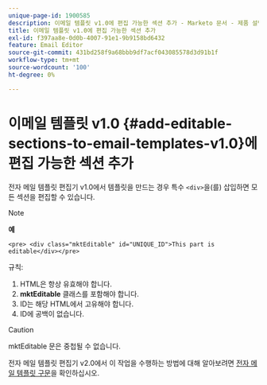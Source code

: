 ```yaml
---
unique-page-id: 1900585
description: 이메일 템플릿 v1.0에 편집 가능한 섹션 추가 - Marketo 문서 - 제품 설명서
title: 이메일 템플릿 v1.0에 편집 가능한 섹션 추가
exl-id: f397aa8e-0d0b-4007-91e1-9b9158bd6432
feature: Email Editor
source-git-commit: 431bd258f9a68bbb9df7acf043085578d3d91b1f
workflow-type: tm+mt
source-wordcount: '100'
ht-degree: 0%

---
```


# 이메일 템플릿 v1.0 {#add-editable-sections-to-email-templates-v1.0}에 편집 가능한 섹션 추가

전자 메일 템플릿 편집기 v1.0에서 템플릿을 만드는 경우 특수 `<div>`을(를) 삽입하면 모든 섹션을 편집할 수 있습니다.

>[!NOTE]
>
>**예**
>
>`<pre> <div class="mktEditable" id="UNIQUE_ID">This part is editable</div></pre>`

규칙:

1. HTML은 항상 유효해야 합니다.
1. **mktEditable** 클래스를 포함해야 합니다.
1. ID는 해당 HTML에서 고유해야 합니다.
1. ID에 공백이 없습니다.

>[!CAUTION]
>
>mktEditable 문은 중첩될 수 없습니다.

전자 메일 템플릿 편집기 v2.0에서 이 작업을 수행하는 방법에 대해 알아보려면 [전자 메일 템플릿 구문](/help/marketo/product-docs/email-marketing/general/email-editor-2/email-template-syntax.md)을 확인하십시오.
